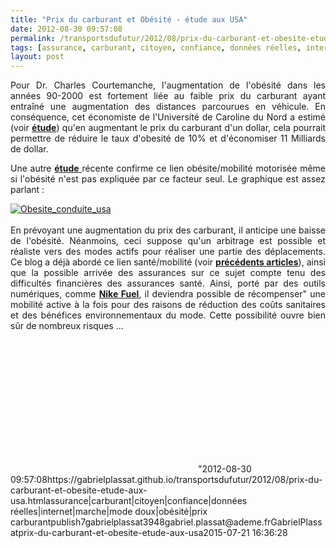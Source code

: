 ```yaml
---
title: "Prix du carburant et Obésité - étude aux USA"
date: 2012-08-30 09:57:08
permalink: /transportsdufutur/2012/08/prix-du-carburant-et-obesite-etude-aux-usa.html
tags: [assurance, carburant, citoyen, confiance, données réelles, internet, marche, mode doux, obésité, prix carburant]
layout: post
---
```


<p style="text-align: justify;">Pour Dr. Charles Courtemanche, l'augmentation de l'obésité dans les années 90-2000 est fortement liée au faible prix du carburant ayant entraîné une augmentation des distances parcourues en véhicule. En conséquence, cet économiste de l'Université de Caroline du Nord a estimé (voir <a href="http://onlinelibrary.wiley.com/doi/10.1111/j.1465-7295.2009.00266.x/abstract;jsessionid=A8536852F2D0D6C4D72C72A63142D6BA.d03t02" target="_blank"><strong>étude</strong></a>) qu'en augmentant le prix du carburant d'un dollar, cela pourrait permettre de réduire le taux d'obesité de 10% et d'économiser 11 Milliards de dollar. </p> <p style="text-align: justify;">Une autre <a href="https://netfiles.uiuc.edu/shj/www/2011TP.pdf" target="_blank"><strong>étude</strong> </a>récente confirme ce lien obésite/mobilité motorisée même si l'obésité n'est pas expliquée par ce facteur seul. Le graphique est assez parlant : </p>  <!--more-->   <p style="text-align: justify;"> <a class="asset-img-link" href="https://gabrielplassat.github.io/transportsdufutur/wp-content/uploads/sites/6/old/6a0120a66d2ad4970b0177446a3bc7970d-pi.gif"><img rel="lightbox[]" alt="Obesite_conduite_usa" class="asset  asset-image at-xid-6a0120a66d2ad4970b0177446a3bc7970d" src="/wp-content/uploads/sites/6/old/6a0120a66d2ad4970b0177446a3bc7970d-500wi.gif" style="display: block; margin-left: auto; margin-right: auto;" title="Obesite_conduite_usa" /></a><br />En prévoyant une augmentation du prix des carburant, il anticipe une baisse de l'obésité. Néanmoins, ceci suppose qu'un arbitrage est possible et réaliste vers des modes actifs pour réaliser une partie des déplacements. Ce blog a déjà abordé ce lien santé/mobilité (voir <a href="https://gabrielplassat.github.io/transportsdufutur/?s=obesite" target="_blank"><strong>précédents articles</strong></a>), ainsi que la possible arrivée des assurances sur ce sujet compte tenu des difficultés financières des assurances santé. Ainsi, porté par des outils numériques, comme <a href="https://gabrielplassat.github.io/transportsdufutur/2012/01/super-a-160-eurolitre-passer-a-nike-fuel.html" target="_blank"><strong>Nike Fuel</strong></a>, il deviendra possible de récompenser" une mobilité active à la fois pour des raisons de réduction des coûts sanitaires et des bénéfices environnementaux du mode. Cette possibilité ouvre bien sûr de nombreux risques ... </p> <p style=""text-align: justify> </p> <p> </p> <iframe frameborder=""0"" height=""400"" marginheight=""0"" marginwidth=""0"" scrolling=""no"" src=""http://www.slideshare.net/slideshow/embed_code/14115344?hostedIn=slideshare&page=upload"" width=""476""></iframe>"2012-08-30 09:57:08https://gabrielplassat.github.io/transportsdufutur/2012/08/prix-du-carburant-et-obesite-etude-aux-usa.htmlassurance|carburant|citoyen|confiance|données réelles|internet|marche|mode doux|obésité|prix carburantpublish7gabrielplassat3948gabriel.plassat@ademe.frGabrielPlassatprix-du-carburant-et-obesite-etude-aux-usa2015-07-21 16:36:28

